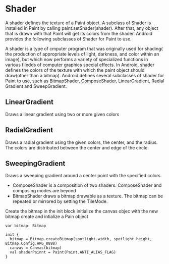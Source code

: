 # Shader
A shader defines the texture of a Paint object. A subclass of Shader is installed in Paint by calling paint.setShader(shader). After that, any object that is drawn with that Paint will get its colors from the shader. Android provides the following subclasses of Shader for Paint to use.


A shader is a type of cmputer program that was originally used for shading( the production of appropriate levels of light, darkness, and color within an image), but which now performs a variety of specialized functions in various filedds of computer graphics special effects. In Android, shader defines the colors of the texture with which the paint object should draw(other than a bitmap). Android defines several subclasses of shader for Paint to use, such as BitmapShader, ComposeShader, LinearGradient, Radial Gradient and SweepGradient. 

## LinearGradient
Draws a linear gradient using two or more given colors

## RadialGradient
Draws a radial gradient using the given colors, the center, and the radius. The colors are distributed between the center and edge of the circle. 

## SweepingGradient
Draws a sweeping gradient around a center point with the specified colors.
- ComposeShader is a composition of two shaders. ComposeShader and composing modes are beyond
- BitmapShader draws a bitmap drawable as a texture. The bitmap can be repeated or mirrored by setting the TileMode. 


Create the bitmap in the init block
initialize the canvas objec with the new bitmap
create and intialize a Pain object
```
var bitmap: Bitmap

init {
  bitmap = Bitmap.createBitmap(spotlight.width, spotlight.height, Bitmap.Config.ARG_8888)
  canvas = Canvas(bitmap)
  val shaderPainnt = Paint(Paint.ANTI_ALIAS_FLAG)
}
```
